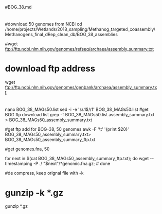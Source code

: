 #BOG_38.md

#

#download 50 genomes from NCBI
cd /home/projects/Wetlands/2018_sampling/Methanog_targeted_coassembly/Methanogens_final_dRep_clean_db/BOG_38_assemblies

#wget ftp://ftp.ncbi.nlm.nih.gov/genomes/refseq/archaea/assembly_summary.txt 
# download ftp address
wget ftp://ftp.ncbi.nlm.nih.gov/genomes/genbank/archaea/assembly_summary.txt 

#
nano BOG_38_MAGs50.list
sed -i -e 's/\.1$//1' BOG_38_MAGs50.list
#get BOG ftp download list
grep -f BOG_38_MAGs50.list assembly_summary.txt  > BOG_38_MAGs50_assembly_summary.txt

#get ftp add for BOG-38, 50 genomes
awk -F '\t' '{print $20}' BOG_38_MAGs50_assembly_summary.txt> BOG_38_MAGs50_assembly_summary_ftp.txt

#get genomes.fna, 50

for next in $(cat BOG_38_MAGs50_assembly_summary_ftp.txt);
do wget --timestamping -P ./  "$next"/*genomic.fna.gz; # 
done

#de compress, keep orignal file with -k 
# gunzip -k *.gz
gunzip *.gz
